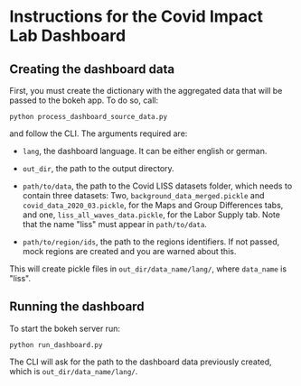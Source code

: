 Instructions for the Covid Impact Lab Dashboard
================================================

Creating the dashboard data
---------------------------

First, you must create the dictionary with the aggregated data that will be passed to
the bokeh app. To do so, call:

`python process_dashboard_source_data.py`

and follow the CLI. The arguments required are:

- `lang`, the dashboard language. It can be either english or german.

- `out_dir`, the path to the output directory.

- `path/to/data`, the path to the Covid LISS datasets folder, which needs to
contain three datasets: Two, `background_data_merged.pickle` and 
`covid_data_2020_03.pickle`, for the Maps and Group Differences tabs, and one,
`liss_all_waves_data.pickle`, for the Labor Supply tab.
Note that the name "liss" must appear in `path/to/data`.

- `path/to/region/ids`, the path to the regions identifiers. If not passed, mock
regions are created and you are warned about this.

This will create pickle files in `out_dir/data_name/lang/`, where `data_name` is
"liss".

Running the dashboard
---------------------

To start the bokeh server run:

`python run_dashboard.py`

The CLI will ask for the path to the dashboard data previously created, which is
`out_dir/data_name/lang/`.
